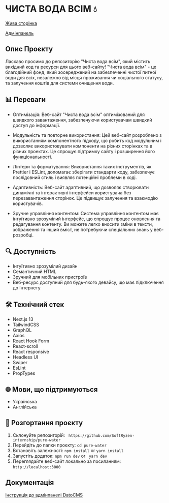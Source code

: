 # ЧИСТА ВОДА ВСІМ 💧

[Жива сторінка](https://clear-water.vercel.app/uk)

[Адмінпанель]()

## Опис Проєкту

Ласкаво просимо до репозиторію "Чиста вода всім", який містить вихідний код та
ресурси для цього веб-сайту! "Чиста вода всім" - це благодійний фонд, який
зосереджений на забезпеченні чистої питної води для всіх, незалежно від місця
проживання чи соціального статусу, та залучення коштів для системи очищення
води.

## 📊 Переваги

- Оптимізація: Веб-сайт "Чиста вода всім" оптимізований для швидкого
  завантаження, забезпечуючи користувачам швидкий доступ до інформації.

- Модульність та повторне використання: Цей веб-сайт розроблено з використанням
  компонентного підходу, що робить код модульним і дозволяє використовувати
  компоненти на різних сторінках та в різних проектах. Це спрощує підтримку
  сайту і розширення його функціональності.

- Лінтери та форматування: Використання таких інструментів, як Prettier і
  ESLint, допомагає зберігати стандарти коду, забезпечує послідовний стиль і
  виявляє потенційні проблеми в коді.

- Адаптивність: Веб-сайт адаптивний, що дозволяє створювати динамічні та
  інтерактивні інтерфейси користувача без перезавантаження сторінок. Це підвищує
  залучення та взаємодію користувачів.

- Зручне управління контентом: Система управління контентом має інтуїтивно
  зрозумілий інтерфейс, що спрощує процес оновлення та редагування контенту. Ви
  можете легко вносити зміни в тексти, зображення та інший вміст, не потребуючи
  спеціальних знань у веб-розробці.

## 🔍 Доступність

- Інтуїтивно зрозумілий дизайн
- Семантичний HTML
- Зручний для мобільних пристроїв
- Веб-ресурс доступний для будь-якого девайсу, що має підключення до Інтернету

## 🛠️ Технічний стек

- Next.js 13
- TailwindCSS
- GraphQL
- Axios
- React Hook Form
- React-scroll
- React responsive
- Headless UI
- Swiper
- EsLint
- PropTypes

## 🌐 Мови, що підтримуються

- Українська
- Англійська

## 🚀 Розгортання проєкту

1. Склонуйте репозиторій: ` https://github.com/SoftRyzen-internship/pure-water`
2. Перейдіть до папки проєкту: `cd pure-water`
3. Встановіть залежності: `npm install` or `yarn install`
4. Запустіть додаток: `npm run dev` or ` yarn dev`
5. Переглядайте веб-сайт локально за посиланням: `http://localhost:3000`

## Документація

[Інструкція до адмінпанелі DatoCMS]()
